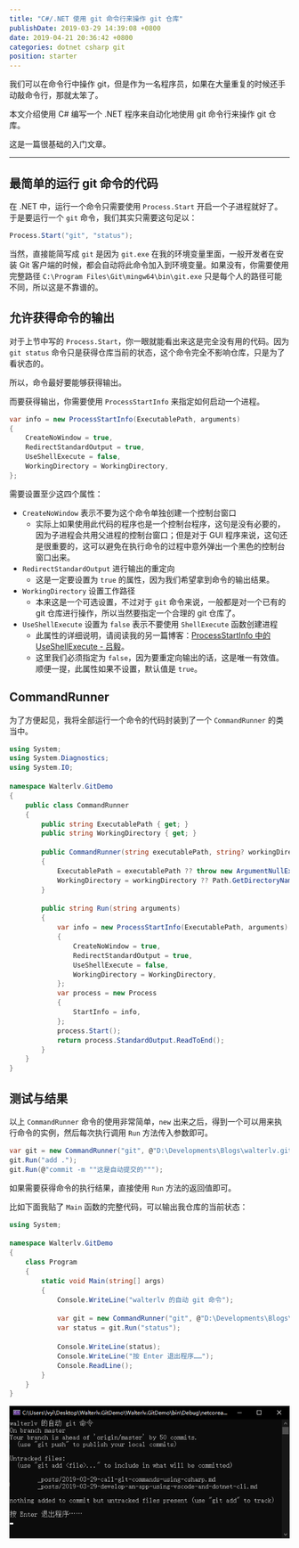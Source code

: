 ```yaml
---
title: "C#/.NET 使用 git 命令行来操作 git 仓库"
publishDate: 2019-03-29 14:39:08 +0800
date: 2019-04-21 20:36:42 +0800
categories: dotnet csharp git
position: starter
---
```


我们可以在命令行中操作 git，但是作为一名程序员，如果在大量重复的时候还手动敲命令行，那就太笨了。

本文介绍使用 C# 编写一个 .NET 程序来自动化地使用 git 命令行来操作 git 仓库。

这是一篇很基础的入门文章。

---

<div id="toc"></div>

## 最简单的运行 git 命令的代码

在 .NET 中，运行一个命令只需要使用 `Process.Start` 开启一个子进程就好了。于是要运行一个 `git` 命令，我们其实只需要这句足以：

```csharp
Process.Start("git", "status");
```

当然，直接能简写成 `git` 是因为 `git.exe` 在我的环境变量里面，一般开发者在安装 Git 客户端的时候，都会自动将此命令加入到环境变量。如果没有，你需要使用完整路径 `C:\Program Files\Git\mingw64\bin\git.exe` 只是每个人的路径可能不同，所以这是不靠谱的。

## 允许获得命令的输出

对于上节中写的 `Process.Start`，你一眼就能看出来这是完全没有用的代码。因为 `git status` 命令只是获得仓库当前的状态，这个命令完全不影响仓库，只是为了看状态的。

所以，命令最好要能够获得输出。

而要获得输出，你需要使用 `ProcessStartInfo` 来指定如何启动一个进程。

```csharp
var info = new ProcessStartInfo(ExecutablePath, arguments)
{
    CreateNoWindow = true,
    RedirectStandardOutput = true,
    UseShellExecute = false,
    WorkingDirectory = WorkingDirectory,
};
```

需要设置至少这四个属性：

- `CreateNoWindow` 表示不要为这个命令单独创建一个控制台窗口
    - 实际上如果使用此代码的程序也是一个控制台程序，这句是没有必要的，因为子进程会共用父进程的控制台窗口；但是对于 GUI 程序来说，这句还是很重要的，这可以避免在执行命令的过程中意外弹出一个黑色的控制台窗口出来。
- `RedirectStandardOutput` 进行输出的重定向
    - 这是一定要设置为 `true` 的属性，因为我们希望拿到命令的输出结果。
- `WorkingDirectory` 设置工作路径
    - 本来这是一个可选设置，不过对于 `git` 命令来说，一般都是对一个已有的 git 仓库进行操作，所以当然要指定一个合理的 git 仓库了。
- `UseShellExecute` 设置为 `false` 表示不要使用 `ShellExecute` 函数创建进程
    - 此属性的详细说明，请阅读我的另一篇博客：[ProcessStartInfo 中的 UseShellExecute - 吕毅](/post/use-shell-execute-in-process-start-info)。
    - 这里我们必须指定为 `false`，因为要重定向输出的话，这是唯一有效值。顺便一提，此属性如果不设置，默认值是 `true`。

## CommandRunner

为了方便起见，我将全部运行一个命令的代码封装到了一个 `CommandRunner` 的类当中。

```csharp
using System;
using System.Diagnostics;
using System.IO;

namespace Walterlv.GitDemo
{
    public class CommandRunner
    {
        public string ExecutablePath { get; }
        public string WorkingDirectory { get; }

        public CommandRunner(string executablePath, string? workingDirectory = null)
        {
            ExecutablePath = executablePath ?? throw new ArgumentNullException(nameof(executablePath));
            WorkingDirectory = workingDirectory ?? Path.GetDirectoryName(executablePath);
        }

        public string Run(string arguments)
        {
            var info = new ProcessStartInfo(ExecutablePath, arguments)
            {
                CreateNoWindow = true,
                RedirectStandardOutput = true,
                UseShellExecute = false,
                WorkingDirectory = WorkingDirectory,
            };
            var process = new Process
            {
                StartInfo = info,
            };
            process.Start();
            return process.StandardOutput.ReadToEnd();
        }
    }
}
```

## 测试与结果

以上 `CommandRunner` 命令的使用非常简单，`new` 出来之后，得到一个可以用来执行命令的实例，然后每次执行调用 `Run` 方法传入参数即可。

```csharp
var git = new CommandRunner("git", @"D:\Developments\Blogs\walterlv.github.io");
git.Run("add .");
git.Run(@"commit -m ""这是自动提交的""");
```

如果需要获得命令的执行结果，直接使用 `Run` 方法的返回值即可。

比如下面我贴了 `Main` 函数的完整代码，可以输出我仓库的当前状态：

```csharp
using System;

namespace Walterlv.GitDemo
{
    class Program
    {
        static void Main(string[] args)
        {
            Console.WriteLine("walterlv 的自动 git 命令");

            var git = new CommandRunner("git", @"D:\Developments\Blogs\walterlv.github.io");
            var status = git.Run("status");

            Console.WriteLine(status);
            Console.WriteLine("按 Enter 退出程序……");
            Console.ReadLine();
        }
    }
}
```

![运行结果](/static/posts/2019-03-29-14-19-19.png)
